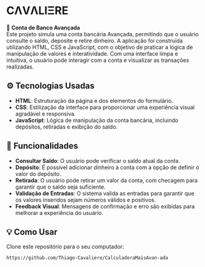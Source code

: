 # **CΛVΛLIΞRE**

🏦 **Conta de Banco Avançada**  
Este projeto simula uma conta bancária Avançada, permitindo que o usuário consulte o saldo, deposite e retire dinheiro. A aplicação foi construída utilizando HTML, CSS e JavaScript, com o objetivo de praticar a lógica de manipulação de valores e interatividade. Com uma interface limpa e intuitiva, o usuário pode interagir com a conta e visualizar as transações realizadas.

## ⚙️ Tecnologias Usadas
- **HTML**: Estruturação da página e dos elementos do formulário.
- **CSS**: Estilização da interface para proporcionar uma experiência visual agradável e responsiva.
- **JavaScript**: Lógica de manipulação da conta bancária, incluindo depósitos, retiradas e exibição do saldo.

## 🧠 Funcionalidades
- **Consultar Saldo**: O usuário pode verificar o saldo atual da conta.
- **Depósito**: É possível adicionar dinheiro à conta com a opção de definir o valor do depósito.
- **Retirada**: O usuário pode retirar um valor da conta, com checagem para garantir que o saldo seja suficiente.
- **Validação de Entradas**: O sistema valida as entradas para garantir que os valores inseridos sejam números válidos e positivos.
- **Feedback Visual**: Mensagens de confirmação e erro são exibidas para melhorar a experiência do usuário.

## 💡 Como Usar
Clone este repositório para o seu computador:

```bash
https://github.com/Thiago-Cavaliere/CalculadoraMaisAvan-ada
